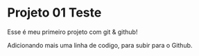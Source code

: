 # Projeto 01 Teste

Esse é meu primeiro projeto com git & github!

Adicionando mais uma linha de codigo, para subir para o Github.


